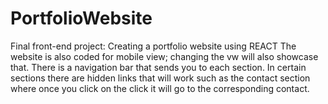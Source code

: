 # PortfolioWebsite
Final front-end project: Creating a portfolio website using REACT
The website is also coded for mobile view; changing the vw will also showcase that.
There is a navigation bar that sends you to each section.
In certain sections there are hidden links that will work such as the contact section where
once you click on the click it will go to the corresponding contact.
